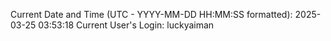 Current Date and Time (UTC - YYYY-MM-DD HH:MM:SS formatted): 2025-03-25 03:53:18
Current User's Login: luckyaiman

